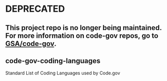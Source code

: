 # DEPRECATED 
## This project repo is no longer being maintained. For more information on code-gov repos, go to [GSA/code-gov](https://github.com/GSA/code-gov).

## code-gov-coding-languages
Standard List of Coding Languages used by Code.gov
